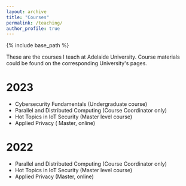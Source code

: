 ```yaml
---
layout: archive
title: "Courses"
permalink: /teaching/
author_profile: true
---
```


{% include base_path %}

These are the courses I teach at Adelaide University. Course materials could be found on the corresponding University's pages.

2023
======
* Cybersecurity Fundamentals (Undergraduate course)
* Parallel and Distributed Computing (Course Coordinator only)
* Hot Topics in IoT Security (Master level course)
* Applied Privacy ( Master, online)
  
2022
======
* Parallel and Distributed Computing (Course Coordinator only)
* Hot Topics in IoT Security (Master level course)
* Applied Privacy (Master, online)
